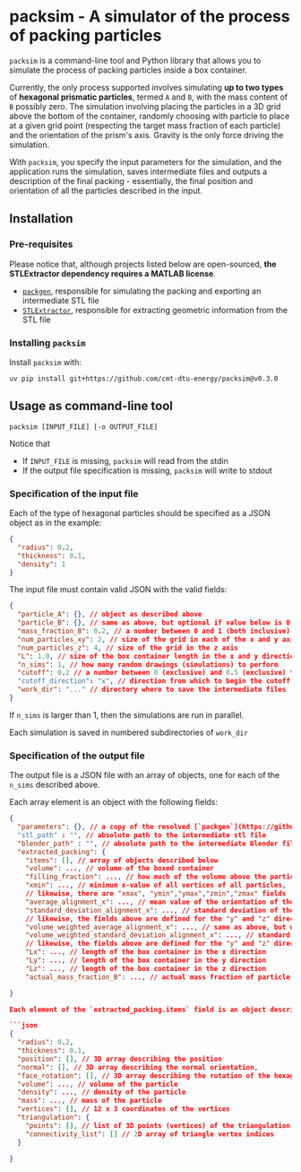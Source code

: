 # packsim - A simulator of the process of packing particles

`packsim` is a command-line tool and Python library that allows you to simulate the process
of packing particles inside a box container.

Currently, the only process supported involves simulating **up to two types** of 
**hexagonal prismatic particles**, termed `A` and `B`, with the mass content of `B` possibly zero. 
The simulation involving placing the particles in a 3D grid above the bottom of the
container, randomly choosing with particle to place at a given grid point (respecting
the target mass fraction of each particle) and the orientation of the prism's axis.
Gravity is the only force driving the simulation.

With `packsim`, you specify the input parameters for the simulation, and 
the application runs the simulation, saves intermediate files and 
outputs a description of the final packing - essentially, the final
position and orientation of all the particles described in the input.

## Installation

### Pre-requisites

Please notice that, although projects listed below are open-sourced, 
**the STLExtractor dependency requires a MATLAB license**.

- [`packgen`][packgen], responsible for simulating the packing and exporting an intermediate STL file
- [`STLExtractor`][stlextractor], responsible for extracting geometric information from the STL file

[packgen]: https://github.com/cmt-dtu-energy/packgen
[stlextractor]: https://github.com/cmt-dtu-energy/stlextractor

### Installing `packsim`

Install `packsim` with:

```shell
uv pip install git+https://github.com/cmt-dtu-energy/packsim@v0.3.0
```

## Usage as command-line tool

```shell
packsim [INPUT_FILE] [-o OUTPUT_FILE] 
```

Notice that

- If `INPUT_FILE` is missing, `packsim` will read from the stdin
- If the output file specification is missing, `packsim` will write to stdout

### Specification of the input file


Each of the type of hexagonal particles should be specified
as a JSON object as in the example:

```json
{
  "radius": 0.2,
  "thickness": 0.1,
  "density": 1
}
```

The input file must contain valid JSON with the valid fields:

```json
{
  "particle_A": {}, // object as described above
  "particle_B": {}, // same as above, but optional if value below is 0
  "mass_fraction_B": 0.2, // a number between 0 and 1 (both inclusive)
  "num_particles_xy": 2, // size of the grid in each of the x and y axis
  "num_particles_z": 4, // size of the grid in the z axis
  "L": 1.0, // size of the box container length in the x and y directions
  "n_sims": 1, // how many random drawings (simulations) to perform
  "cutoff": 0.2 // a number between 0 (exclusive) and 0.5 (exclusive) that indicates how much a margin to cut from the ends of the container
  "cutoff_direction": "x", // direction from which to begin the cutoff process
  "work_dir": "..." // directory where to save the intermediate files
}
```


If `n_sims` is larger than 1, then the simulations are run in parallel.

Each simulation is saved in numbered subdirectories of `work_dir`

### Specification of the output file

The output file is a JSON file with an array of objects, one for each of the
`n_sims` described above.

Each array element is an object with the following fields:

```json
{
  "parameters": {}, // a copy of the resolved [`packgen`](https://github.com/cmt-dtu-energy/packgen/blob/main/examples/parameters.json) input file
  "stl_path" : "", // absolute path to the intermediate stl file
  "blender_path" : "", // absolute path to the intermediate Blender file (useful for producing renderings)
  "extracted_packing": {
    "items": [], // array of objects described below
    "volume": ..., // volume of the boxed container
    "filling_fraction": ..., // how much of the volume above the particles occupy
    "xmin": ..., // minimum x-value of all vertices of all particles,
    // likewise, there are "xmax", "ymin","ymax","zmin","zmax" fields
    "average_alignment_x": ..., // mean value of the orientation of the particles with respect for the "x" axis
    "standard_deviation_alignment_x": ..., // standard deviation of the statistic described above
    // likewise, the fields above are defined for the "y" and "z" direction
    "volume_weighted_average_alignment_x": ..., // same as above, but using each particle's volume as weigth and normalizing with the box volume
    "volume_weighted_standard_deviation_alignment_x": ..., // standard deviation of the statistic described above
    // likewise, the fields above are defined for the "y" and "z" direction
    "Lx": ..., // length of the box container in the x direction
    "Ly": ..., // length of the box container in the y direction
    "Lz": ..., // length of the box container in the z direction
    "actual_mass_fraction_B": ..., // actual mass fraction of particle B in the packing, after considering the cutoff

}

Each element of the `extracted_packing.items` field is an object describing the final state of each particle:

```json
{
  "radius": 0.2,
  "thickness": 0.1,
  "position": [], // 3D array describing the position
  "normal": [], // 3D array describing the normal orientation,
  "face_rotation": [], // 3D array describing the rotation of the hexagonal face, orthogonal to the "normal" vector
  "volume": ..., // volume of the particle
  "density": ..., // density of the particle
  "mass": ..., // mass of the particle
  "vertices": [], // 12 x 3 coordinates of the vertices
  "triangulation": {
    "points": [], // list of 3D points (vertices) of the triangulation
    "connectivity_list": [] // 2D array of triangle vertex indices
  }

}
```

